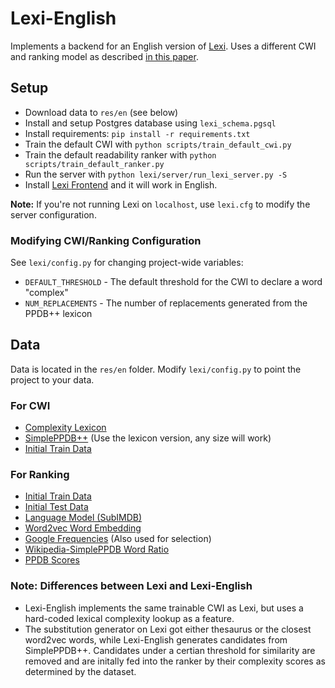 # Lexi-English

Implements a backend for an English version of [Lexi](https://www.aclweb.org/anthology/C18-1021.pdf). Uses a different CWI and ranking model as described [in this paper](https://www.aclweb.org/anthology/D18-1410.pdf).

## Setup

- Download data to `res/en` (see below)
- Install and setup Postgres database using `lexi_schema.pgsql`
- Install requirements: `pip install -r requirements.txt`
- Train the default CWI with `python scripts/train_default_cwi.py`
- Train the default readability ranker with `python scripts/train_default_ranker.py`
- Run the server with `python lexi/server/run_lexi_server.py -S`
- Install [Lexi Frontend](https://github.com/jbingel/lexi-frontend) and it will work in English.

**Note:** If you're not running Lexi on `localhost`, use `lexi.cfg` to modify the server configuration.

### Modifying CWI/Ranking Configuration

See `lexi/config.py` for changing project-wide variables:
- `DEFAULT_THRESHOLD`   - The default threshold for the CWI to declare a word "complex"
- `NUM_REPLACEMENTS`    - The number of replacements generated from the PPDB++ lexicon

## Data

Data is located in the `res/en` folder. Modify `lexi/config.py` to point the project to your data.

### For CWI

- [Complexity Lexicon](https://raw.githubusercontent.com/mounicam/lexical_simplification/master/word_complexity_lexicon/lexicon.tsv)
- [SimplePPDB++](https://github.com/mounicam/lexical_simplification/tree/master/SimplePPDBpp) (Use the lexicon version, any size will work)
- [Initial Train Data]()

### For Ranking
- [Initial Train Data]()
- [Initial Test Data]()
- [Language Model (SubIMDB)]()
- [Word2vec Word Embedding]()
- [Google Frequencies]() (Also used for selection)
- [Wikipedia-SimplePPDB Word Ratio]()
- [PPDB Scores]()

### Note: Differences between Lexi and Lexi-English
- Lexi-English implements the same trainable CWI as Lexi, but uses a hard-coded lexical complexity lookup as a feature.
- The substitution generator on Lexi got either thesaurus or the closest word2vec words, while Lexi-English generates candidates from SimplePPDB++. Candidates under a certian threshold for similarity are removed and are initally fed into the ranker by their complexity scores as determined by the dataset.